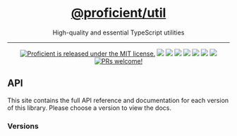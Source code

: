 <h1 align="center">
  <a href="https://kafkas.github.io/proficient/util">
    @proficient/util
  </a>
</h1>

<p align="center">
    High-quality and essential TypeScript utilities
</p>

---

<p align="center">
    <a href="https://github.com/kafkas/proficient/blob/main/LICENSE">
    <img src="https://img.shields.io/badge/license-MIT-blue.svg" alt="Proficient is released under the MIT license." /></a>
    <a href="https://npmjs.com/package/@proficient/util" alt="Version">
        <img src="https://img.shields.io/npm/v/@proficient/util" /></a>
    <a href="https://npmjs.com/package/@proficient/util" alt="Size">
        <img src="https://img.shields.io/bundlephobia/min/@proficient/util" /></a>
    <a href="https://npmjs.com/package/@proficient/util" alt="Downloads">
        <img src="https://img.shields.io/npm/dm/@proficient/util" /></a>
    <a href="https://" alt="Types">
        <img src="https://img.shields.io/npm/types/@proficient/util" /></a>
    <a href="https://github.com/kafkas/proficient" alt="Activity">
        <img src="https://img.shields.io/github/commit-activity/m/kafkas/proficient" /></a>
    <a href="https://" alt="Last Commit">
        <img src="https://img.shields.io/github/last-commit/kafkas/proficient" /></a>
    <a href="https://lerna.js.org/" alt="Framework">
        <img src="https://img.shields.io/badge/maintained%20with-lerna-cc00ff.svg" /></a>
    <a href="https://github.com/kafkas/proficient">
    <img src="https://img.shields.io/badge/PRs-welcome-brightgreen.svg" alt="PRs welcome!" /></a>
</p>

## API

This site contains the full API reference and documentation for each version of this library. Please choose a version to view the docs.

### Versions
